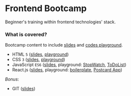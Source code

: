 # Frontend Bootcamp

Beginner's training within frontend technologies' stack.

### What is covered?

Bootcamp content to include [slides](slides/) and [codes playground](playground/).

- HTML `5` ([slides](slides/html), [playground](playground/html))
- CSS `3` ([slides](slides/css), [playground](playground/css))
- JavaScript `ES6` ([slides](slides/js), playground: [StopWatch](playground/js/stopWatch), [ToDoList](playground/js/toDoList))
- React.js ([slides](slides/react), playground: [boilerplate](playground/react/create-react-app), [Postcard App](playground/react/postcard-app))

_Bonus_:

- GIT ([slides](slides/git))